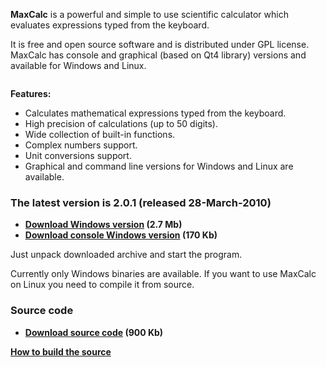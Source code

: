 **MaxCalc** is a powerful and simple to use scientific calculator which evaluates expressions typed from the keyboard.

It is free and open source software and is distributed under GPL license. MaxCalc has console and graphical (based on Qt4 library) versions and available for Windows and Linux.

**![![](http://maxcalc.googlecode.com/hg/doc/screenshot_small.png)](http://maxcalc.googlecode.com/hg/doc/screenshot.png)**

**Features:**
  * Calculates mathematical expressions typed from the keyboard.
  * High precision of calculations (up to 50 digits).
  * Wide collection of built-in functions.
  * Complex numbers support.
  * Unit conversions support.
  * Graphical and command line versions for Windows and Linux are available.

### The latest version is 2.0.1 (released 28-March-2010) ###

  * **[Download Windows version](http://maxcalc.googlecode.com/files/maxcalc-win-gui-2.0.1.zip) (2.7 Mb)**
  * **[Download console Windows version](http://maxcalc.googlecode.com/files/maxcalc-win-console-2.0.1.zip) (170 Kb)**

Just unpack downloaded archive and start the program.

Currently only Windows binaries are available. If you want to use MaxCalc on Linux you need to compile it from source.

### Source code ###

  * **[Download source code](http://maxcalc.googlecode.com/files/maxcalc-src-2.0.1.zip) (900 Kb)**

**[How to build the source](HowToBuild.md)**